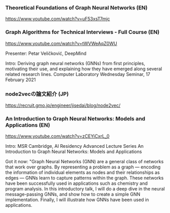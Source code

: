 ### Theoretical Foundations of Graph Neural Networks (EN)
https://www.youtube.com/watch?v=uF53xsT7mjc

### Graph Algorithms for Technical Interviews - Full Course (EN)
https://www.youtube.com/watch?v=tWVWeAqZ0WU

Presenter: Petar Veličković, DeepMind

Intro:
Deriving graph neural networks (GNNs) from first principles, motivating their use, and explaining how they have emerged along several related research lines.
Computer Laboratory Wednesday Seminar, 17 February 2021


### node2vecの論文紹介 (JP)
https://recruit.gmo.jp/engineer/jisedai/blog/node2vec/


### An Introduction to Graph Neural Networks: Models and Applications (EN)
https://www.youtube.com/watch?v=zCEYiCxrL_0

Intro:
MSR Cambridge, AI Residency Advanced Lecture Series
An Introduction to Graph Neural Networks: Models and Applications

Got it now: "Graph Neural Networks (GNN) are a general class of networks that work over graphs. By representing a problem as a graph — encoding the information of individual elements as nodes and their relationships as edges — GNNs learn to capture patterns within the graph. These networks have been successfully used in applications such as chemistry and program analysis. In this introductory talk, I will do a deep dive in the neural message-passing GNNs, and show how to create a simple GNN implementation. Finally, I will illustrate how GNNs have been used in applications.
